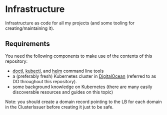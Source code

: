 # Infrastructure

Infrastructure as code for all my projects (and some tooling for creating/maintaining it).

## Requirements

You need the following components to make use of the contents of this repository:
- [doctl](!https://github.com/digitalocean/doctl), [kubectl](!https://kubernetes.io/docs/tasks/tools/install-kubectl/), and [helm](!https://helm.sh/) command line tools
- a (preferably fresh) Kubernetes cluster in [DigitalOcean](!https://www.digitalocean.com/) (referred to as DO throughout this repository).
- some background knowledge on Kubernetes (there are many easily discoverable resources and guides on this topic)

Note: you should create a domain record pointing to the LB for each domain in the ClusterIssuer before creating it just to be safe.
